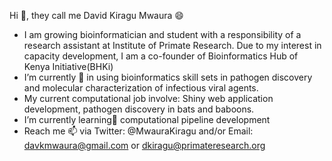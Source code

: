 Hi 👋, they call me David Kiragu Mwaura 😄
-  I am growing bioinformatician and student with a responsibility of a research assistant at Institute of Primate Research. Due to my interest in capacity development, I am a co-founder of Bioinformatics Hub of Kenya Initiative(BHKi)
-  I’m currently 👀 in using bioinformatics skill sets in pathogen discovery and molecular characterization of infectious viral agents.
-  My current computational job involve: Shiny web application development, pathogen discovery in bats and baboons.
-  I’m currently learning🌱 computational pipeline development
- Reach me 📫 via Twitter: @MwauraKiragu and/or Email: davkmwaura@gmail.com or dkiragu@primateresearch.org

<!---
KIRAGU-MWAURA/KIRAGU-MWAURA is a ✨ special ✨ repository because its `README.md` (this file) appears on your GitHub profile.
You can click the Preview link to take a look at your changes.
--->

